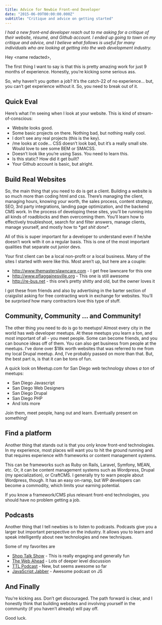 ```yaml
---
title: Advice for Newbie Front-end Developer
date: "2015-06-09T00:00:00.000Z"
subtitle: "Critique and advice on getting started"
---
```


*I had a new front-end developer reach out to me asking for a critique of their website, résumé, and Github account. I ended up going to town on my critique and advice, and I believe what follows is useful for many individuals who are looking at getting into the web development industry.*

Hey \<name redacted>,

The first thing I want to say is that this is pretty amazing work for just 9 months of experience. Honestly, you’re kicking some serious ass.

So, why haven’t you gotten a job? It’s the catch-22 of no experience… but, you can’t get experience without it. So, you need to break out of it.

## Quick Eval

Here’s what I’m seeing when I look at your website. This is kind of stream-of-conscious:

* Website looks good.
* Some basic projects on there. Nothing bad, but nothing really cool.
* I don’t see any real projects (this is the key).
* /me looks at code... CSS doesn’t look bad, but it’s a really small site. Would love to see some BEM or SMACSS.
* Doesn’t look like you’re using Sass. You need to learn this.
* Is this static? How did it get built?
* Your Github account is basic, but alright.

## Build Real Websites

So, the main thing that you need to do is get a client. Building a website is so much more than coding html and css. There’s managing the client, managing hours, knowing your worth, the sales process, content strategy, SEO, 3rd party integrations, landing page optimization, and the backend CMS work. In the process of developing these sites, you’ll be running into all kinds of roadblocks and then overcoming them. You’ll learn how to effectively troubleshoot, search for and filter answers, manage clients, manage yourself, and mostly how to \**get shit done**.

All of this is super important for a developer to understand even if he/she doesn’t work with it on a regular basis. This is one of the most important qualities that separate out junior devs.

Your first client can be a local non-profit or a local business. Many of the sites I started with were like this. Most aren’t up, but here are a couple:

* http://www.themasterslawncare.com - I get free lawncare for this one
* http://www.pflaggainesville.org - This one is still awesome
* http://re-bus.net - this one’s pretty shitty and old, but the owner loves it

I got these from friends and also by advertising in the barter section of craigslist asking for free contracting work in exchange for websites. You’ll be *surprised* how many contractors love this type of stuff.

## Community, Community ... and Community!

The other thing you need to do is go to meetups! Almost every city in the world has web developer meetups. At these meetups you learn a ton, and most important of all - you meet people. Some can become friends, and you can bounce ideas off of them. You can also get business from people at the meetups. I’ve done over $18k worth websites that was referred to me from my local Drupal meetup. And, I’ve probably passed on more than that. But, the best part is, is that it can be tons of fun.

A quick look on Meetup.com for San Diego web technology shows *a ton* of meetups:

* San Diego Javascript
* San Diego Web Designers
* San Diego Drupal
* San Diego PHP
* And lots more

Join them, meet people, hang out and learn. Eventually present on something!

## Find a platform

Another thing that stands out is that you only know front-end technologies. In my experience, most places will want you to hit the ground running and that requires experience with frameworks or content management systems.

This can be frameworks such as Ruby on Rails, Laravel, Symfony, MEAN, etc. Or, it can be content management systems such as Wordpress, Drupal (my specialization), or CraftCMS. I generally try to warn people about Wordpress, though. It has an easy on-ramp, but WP developers can become a commodity, which limits your earning potential.

If you know a framework/CMS plus relevant front-end technologies, you should have no problem getting a job.

## Podcasts

Another thing that I tell newbies is to listen to podcasts. Podcasts give you a larger but important perspective on the industry. It allows you to learn and speak intelligently about new technologies and new techniques.

Some of my favorites are

* [Shop Talk Show](http://shoptalkshow.com/) - This is really engaging and generally fun
* [The Web Ahead](http://thewebahead.net/) - Lots of deeper level discussion
* [TTL Podcast](http://ttlpodcast.com/) - New, but seems awesome so far
* [JavaScript Jabber](http://devchat.tv/js-jabber) - Awesome podcast on JS

## And Finally

You’re kicking ass. Don’t get discouraged. The path forward is clear, and I honestly think that building websites and involving yourself in the community (if you haven’t already) will pay off.

Good luck.